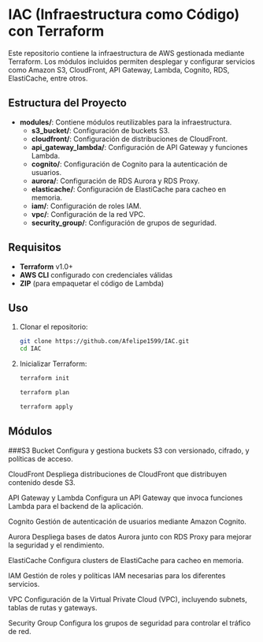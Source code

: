 # IAC (Infraestructura como Código) con Terraform

Este repositorio contiene la infraestructura de AWS gestionada mediante Terraform. Los módulos incluidos permiten desplegar y configurar servicios como Amazon S3, CloudFront, API Gateway, Lambda, Cognito, RDS, ElastiCache, entre otros.

## Estructura del Proyecto

- **modules/**: Contiene módulos reutilizables para la infraestructura.
  - **s3_bucket/**: Configuración de buckets S3.
  - **cloudfront/**: Configuración de distribuciones de CloudFront.
  - **api_gateway_lambda/**: Configuración de API Gateway y funciones Lambda.
  - **cognito/**: Configuración de Cognito para la autenticación de usuarios.
  - **aurora/**: Configuración de RDS Aurora y RDS Proxy.
  - **elasticache/**: Configuración de ElastiCache para cacheo en memoria.
  - **iam/**: Configuración de roles IAM.
  - **vpc/**: Configuración de la red VPC.
  - **security_group/**: Configuración de grupos de seguridad.

## Requisitos

- **Terraform** v1.0+
- **AWS CLI** configurado con credenciales válidas
- **ZIP** (para empaquetar el código de Lambda)

## Uso

1. Clonar el repositorio:

   ```sh
   git clone https://github.com/Afelipe1599/IAC.git
   cd IAC
   ```   
2. Inicializar Terraform:

    ```sh
   terraform init
   ```
    ```sh
   terraform plan
   ```
    ```sh
   terraform apply
   ```

## Módulos
###S3 Bucket
Configura y gestiona buckets S3 con versionado, cifrado, y políticas de acceso.

CloudFront
Despliega distribuciones de CloudFront que distribuyen contenido desde S3.

API Gateway y Lambda
Configura un API Gateway que invoca funciones Lambda para el backend de la aplicación.

Cognito
Gestión de autenticación de usuarios mediante Amazon Cognito.

Aurora
Despliega bases de datos Aurora junto con RDS Proxy para mejorar la seguridad y el rendimiento.

ElastiCache
Configura clusters de ElastiCache para cacheo en memoria.

IAM
Gestión de roles y políticas IAM necesarias para los diferentes servicios.

VPC
Configuración de la Virtual Private Cloud (VPC), incluyendo subnets, tablas de rutas y gateways.

Security Group
Configura los grupos de seguridad para controlar el tráfico de red.
